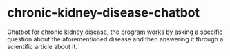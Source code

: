 # chronic-kidney-disease-chatbot
Chatbot for chronic kidney disease, the program works by asking a specific question about the aforementioned disease and then answering it through a scientific article about it.
